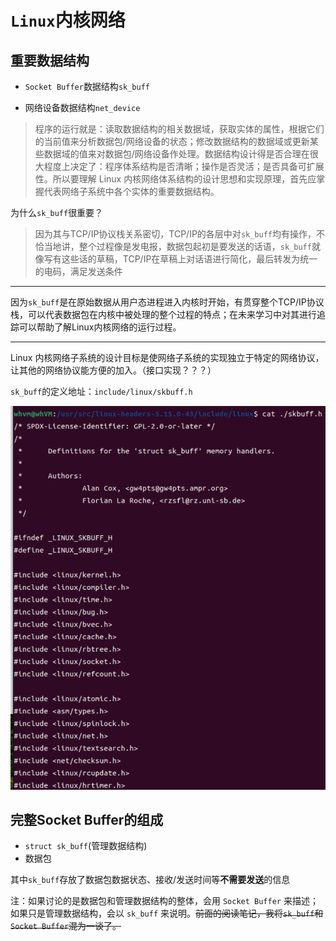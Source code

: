 # `Linux`内核网络

## 重要数据结构

* `Socket Buffer`数据结构`sk_buff`

* 网络设备数据结构`net_device`

> 程序的运行就是：读取数据结构的相关数据域，获取实体的属性，根据它们的当前值来分析数据包/网络设备的状态；修改数据结构的数据域或更新某些数据域的值来对数据包/网络设备作处理。数据结构设计得是否合理在很大程度上决定了：程序体系结构是否清晰；操作是否灵活；是否具备可扩展性。所以要理解 Linux 内核网络体系结构的设计思想和实现原理，首先应掌握代表网络子系统中各个实体的重要数据结构。

为什么`sk_buff`很重要？

> 因为其与TCP/IP协议栈关系密切，TCP/IP的各层中对`sk_buff`均有操作，不恰当地讲，整个过程像是发电报，数据包起初是要发送的话语，`sk_buff`就像写有这些话的草稿，TCP/IP在草稿上对话语进行简化，最后转发为统一的电码，满足发送条件



---



因为`sk_buff`是在原始数据从用户态进程进入内核时开始，有贯穿整个TCP/IP协议栈，可以代表数据包在内核中被处理的整个过程的特点；在未来学习中对其进行追踪可以帮助了解Linux内核网络的运行过程。



---



Linux 内核网络子系统的设计目标是使网络子系统的实现独立于特定的网络协议，让其他的网络协议能方便的加入。（接口实现？？？）

`sk_buff`的定义地址：`include/linux/skbuff.h`



![skbuff.h](.\skbuff.h.png)





## 完整Socket Buffer的组成

* `struct sk_buff`(管理数据结构)
* 数据包

其中`sk_buff`存放了数据包数据状态、接收/发送时间等**不需要发送**的信息

注：如果讨论的是数据包和管理数据结构的整体，会用 `Socket Buffer` 来描述；如果只是管理数据结构，会以 `sk_buff` 来说明。~~前面的阅读笔记，我将`sk_buff`和`Socket Buffer`混为一谈了。~~

